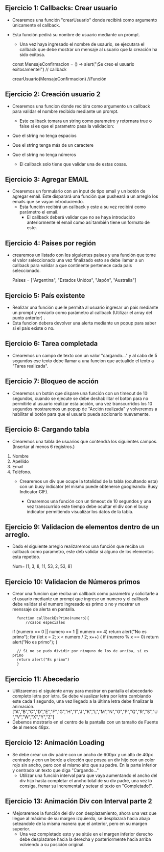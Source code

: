 ## Ejercicio 1: Callbacks: Crear usuario
* Crearemos una función "crearUsuario" donde recibirá como argumento únicamente el callback.
* Esta función pedirá su nombre de usuario mediante un prompt.
    *  Una vez haya ingresado el nombre de usaurio, se ejecutara el callback que debe mostrar un mensaje al usuario que la creación ha sido exitosa. 

    const MensajeConfirmacion = () => alert("¡Se creo el usuario exitosamente!") // callback
 
    crearUsuario(MensajeConfirmacion) //Función


## Ejercicio 2: Creación usuario 2
* Crearemos una funcion donde recibira como argumento un callback  para validar el nombre recibido mediante un prompt. 
    * Este callback tomara un string como parametro y retornara true o false si es que el parametro pasa la validacion:
    
* Que el string no tenga espacios
* Que el string tenga más de un caractere
* Que el string no tenga números
    * El callback solo tiene que validar una de estas cosas.


## Ejercicio 3: Agregar EMAIL
* Crearemos un formulario con un input de tipo email y un botón de agregar email. Este disparará una función que pusheará a un arreglo los emails que se vayan introduciendo.
    * Esta función recibirá un callback y este a su vez recibirá como parámetro el email.
        * El callback deberá validar que no se haya introducido anteriormente el email como así también tiene un formato de este. 


## Ejercicio 4: Países por región
* crearemos un listado con los siguientes paises y una función que tome el valor seleccionado una vez finalizado esto se debe llamar a un callback para validar a que continente pertenece cada pais seleccionado.

    Paises = ["Argentina", "Estados Unidos", "Japón", "Australia"]


## Ejercicio 5: País existente
* Realizar una función que le permita al usuario ingresar un país mediante un prompt y enviarlo como parámetro al callback (Utilizar el array del punto anterior) .
* Esta funcion debera devolver una alerta mediante un popup para saber si el pais existe o no.


## Ejercicio 6: Tarea completada
* Crearemos  un campo de texto con un valor "cargando..." y al cabo de 5 segundos ese texto debe llamar a una funcion que actualide el texto a "Tarea realizada".


## Ejercicio 7: Bloqueo de acción
* Crearemos un botón que dispare una función con un timeout de 10 segundos, cuando se ejecute se debe deshabilitar el botón para no permitirle al usuario realizar esta acción, una vez transcurridos los 10 segundos mostraremos un popup de "Acción realizada" y volveremos a habilitar el botón para que el usuario pueda accionarlo nuevamente.


## Ejercicio 8: Cargando tabla
* Crearemos una tabla de usuarios que contendrá los siguientes campos.(Insertar al menos 6 registros.)
1. Nombre
1. Apellido
1. Email
1. Teléfono.
    * Crearemos un div que ocupe la totalidad de la tabla (ocultando esta) con un busy indicator (el mismo puede obtenerse googleando: Busy Indicator GIF). 

        * Crearemos una función con un timeout de 10 segundos y una vez transcurrido este tiempo debe ocultar el div con el busy indicator permitiendo visualizar los datos de la tabla.


## Ejercicio 9: Validacion de elementos dentro de un arreglo.
* Dado el siguiente arreglo realizaremos una función que reciba un callback como parametro, este deb validar si alguno de los elementos esta repetido.

    Num= [1, 3, 8, 11, 53, 2, 53, 8]


## Ejercicio 10: Validacion de Números primos
* Crear una funcion que reciba un callback como parametro y solicitarle a el usuario mediante un prompt que ingrese un numero y el callback debe validar si el numero ingresado es primo o no y mostrar un menssaje de alerta en pantalla.

        

        function callbackEsPrimo(numero){
            //casos especiales
    if (numero == 0 || numero == 1 || numero == 4) return alert("No es primo");
        for (let x = 2; x < numero / 2; x++) {
            if (numero % x == 0) return alert("No es primo");
        }

        // Si no se pudo dividir por ninguno de los de arriba, sí es primo
        return alert("Es primo")
        }
       


## Ejercicio 11: Abecedario
* Utilizaremos el siguiente array para mostrar en pantalla el abecedario completo letra por letra. Se debe visualizar letra por letra cambiando este cada 1 segundo, una vez llegado a la última letra debe finalizar la animación.
["A","B","C","D","E","F","G","H","I","J","K","L","M","N","O","P","Q","R","S","U","V","W","X","Y","Z"]
* Debemos mostrarlo en el centro de la pantalla con un tamaño de Fuente de al menos 48px. 


## Ejercicio 12: Animación Loading
* Se debe crear un div padre con un ancho de 600px y un alto de 40px centrado y con un borde a elección que posea un div hijo con un color rojo sin ancho, pero con el mismo alto que su padre. En la parte inferior y centrado un texto que diga "Cargando..."
    * Utilizar una función interval para que vaya aumentando el ancho del div hijo hasta completar el ancho total de su div padre, una vez lo consiga, frenar su incremental y setear el texto en "Completado!".


## Ejercicio 13: Animación Div con Interval parte 2
* Mejoraremos la función del div con desplazamiento, ahora una vez que llegue al máximo de su margen izquierdo, se desplazará hacia abajo seteandole de la misma manera que el anterior, pero en su margen superior.
    * Una vez completado esto y se sitúe en el margen inferior derecho debe desplazarse hacia la derecha y posteriormente hacia arriba volviendo a su posición original.
